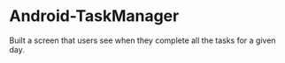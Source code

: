# Android-TaskManager
Built a screen that users see when they complete all the tasks for a given day.
